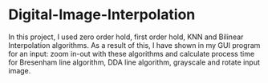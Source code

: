 # Digital-Image-Interpolation
In this project, I used zero order hold, first order hold, KNN and Bilinear Interpolation algorithms. As a result of this, I have shown in my GUI program for an input: zoom in-out with these algorithms and calculate process time for Bresenham line algorithm, DDA line algorithm, grayscale and rotate input image.
